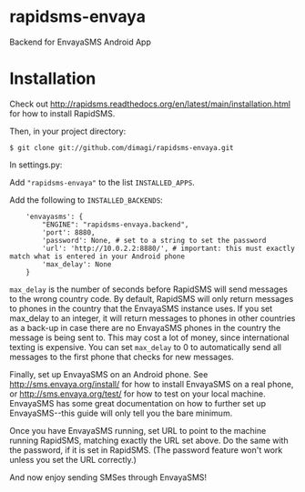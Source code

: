 rapidsms-envaya
===============

Backend for EnvayaSMS Android App

Installation
============

Check out http://rapidsms.readthedocs.org/en/latest/main/installation.html for how to install RapidSMS.

Then, in your project directory:

```
$ git clone git://github.com/dimagi/rapidsms-envaya.git
```

In settings.py:

Add `"rapidsms-envaya"` to the list `INSTALLED_APPS`.

Add the following to `INSTALLED_BACKENDS`:

```
    'envayasms': {
        "ENGINE": "rapidsms-envaya.backend",
        'port': 8880,
        'password': None, # set to a string to set the password
        'url': 'http://10.0.2.2:8880/', # important: this must exactly match what is entered in your Android phone
        'max_delay': None
    }
```

`max_delay` is the number of seconds before RapidSMS will send messages to the wrong country code. By default, RapidSMS will only return messages to phones in the country that the EnvayaSMS instance uses. If you set max_delay to an integer, it will return messages to phones in other countries as a back-up in case there are no EnvayaSMS phones in the country the message is being sent to. This may cost a lot of money, since international texting is expensive. You can set `max_delay` to 0 to automatically send all messages to the first phone that checks for new messages.

Finally, set up EnvayaSMS on an Android phone. See http://sms.envaya.org/install/ for how to install EnvayaSMS on a real phone, or http://sms.envaya.org/test/ for how to test on your local machine. EnvayaSMS has some great documentation on how to further set up EnvayaSMS--this guide will only tell you the bare minimum.

Once you have EnvayaSMS running, set URL to point to the machine running RapidSMS, matching exactly the URL set above. Do the same with the password, if it is set in RapidSMS. (The password feature won't work unless you set the URL correctly.)

And now enjoy sending SMSes through EnvayaSMS!
